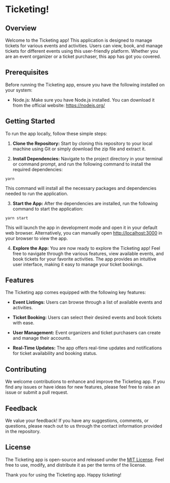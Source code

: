 # Ticketing!

## Overview

Welcome to the Ticketing app! This application is designed to manage tickets for various events and activities. Users can view, book, and manage tickets for different events using this user-friendly platform. Whether you are an event organizer or a ticket purchaser, this app has got you covered.

## Prerequisites

Before running the Ticketing app, ensure you have the following installed on your system:

- Node.js: Make sure you have Node.js installed. You can download it from the official website: https://nodejs.org/

## Getting Started

To run the app locally, follow these simple steps:

1. **Clone the Repository:** Start by cloning this repository to your local machine using Git or simply download the zip file and extract it.

2. **Install Dependencies:** Navigate to the project directory in your terminal or command prompt, and run the following command to install the required dependencies:

```
yarn
```

This command will install all the necessary packages and dependencies needed to run the application.

3. **Start the App:** After the dependencies are installed, run the following command to start the application:

```
yarn start
```

This will launch the app in development mode and open it in your default web browser. Alternatively, you can manually open [http://localhost:3000](http://localhost:3000) in your browser to view the app.

4. **Explore the App:** You are now ready to explore the Ticketing app! Feel free to navigate through the various features, view available events, and book tickets for your favorite activities. The app provides an intuitive user interface, making it easy to manage your ticket bookings.

## Features

The Ticketing app comes equipped with the following key features:

- **Event Listings:** Users can browse through a list of available events and activities.

- **Ticket Booking:** Users can select their desired events and book tickets with ease.

- **User Management:** Event organizers and ticket purchasers can create and manage their accounts.

- **Real-Time Updates:** The app offers real-time updates and notifications for ticket availability and booking status.

## Contributing

We welcome contributions to enhance and improve the Ticketing app. If you find any issues or have ideas for new features, please feel free to raise an issue or submit a pull request.

## Feedback

We value your feedback! If you have any suggestions, comments, or questions, please reach out to us through the contact information provided in the repository.

## License

The Ticketing app is open-source and released under the [MIT License](LICENSE). Feel free to use, modify, and distribute it as per the terms of the license.

Thank you for using the Ticketing app. Happy ticketing!
